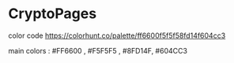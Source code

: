 # CryptoPages

color code 
https://colorhunt.co/palette/ff6600f5f5f58fd14f604cc3

main colors : #FF6600 , #F5F5F5 , #8FD14F, #604CC3
